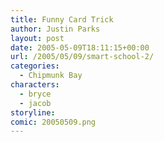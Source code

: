 ```yaml
---
title: Funny Card Trick
author: Justin Parks
layout: post
date: 2005-05-09T18:11:15+00:00
url: /2005/05/09/smart-school-2/
categories:
  - Chipmunk Bay
characters:
  - bryce
  - jacob
storyline:
comic: 20050509.png
---
```


